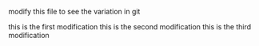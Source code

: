 modify this file to see the variation in git

this is the first modification
this is the second modification
this is the third modification

